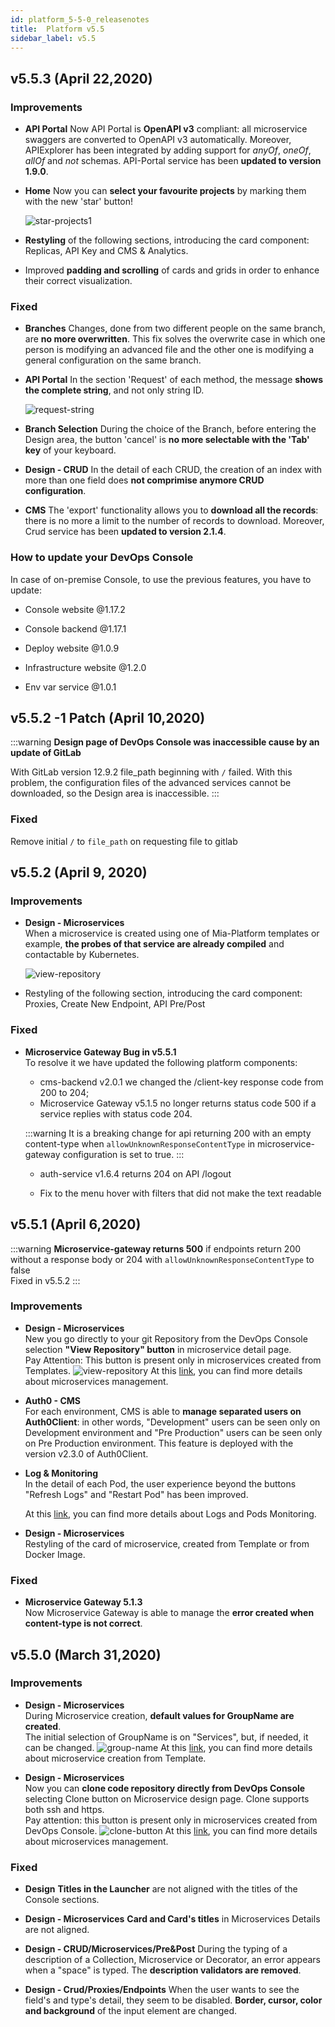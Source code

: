 ```yaml
---
id: platform_5-5-0_releasenotes
title:  Platform v5.5
sidebar_label: v5.5
---
```


## v5.5.3 (April 22,2020)

### Improvements

* **API Portal**
  Now API Portal is **OpenAPI v3** compliant: all microservice swaggers are converted to OpenAPI v3 automatically. Moreover, APIExplorer has been integrated by adding support for *anyOf*, *oneOf*, *allOf* and *not* schemas. API-Portal service has been **updated to version 1.9.0**.

* **Home**
  Now you can **select your favourite projects** by marking them with the new 'star' button!

  ![star-projects1](img/star-projects.png)

* **Restyling** of the following sections, introducing the card component: Replicas, API Key and CMS & Analytics.

* Improved **padding and scrolling** of cards and grids in order to enhance their correct visualization.

### Fixed

* **Branches**
  Changes, done from two different people on the same branch, are **no more overwritten**. This fix solves the overwrite case in which one person is modifying an advanced file and the other one is modifying a general configuration on the same branch.

* **API Portal**
  In the section 'Request' of each method, the message **shows the complete string**, and not only string ID.

    ![request-string](img/request-string.png)

* **Branch Selection**
  During the choice of the Branch, before entering the Design area, the button 'cancel' is **no more selectable with the 'Tab' key** of your keyboard.

* **Design - CRUD**
  In the detail of each CRUD, the creation of an index with more than one field does **not comprimise anymore CRUD configuration**.

* **CMS**
  The 'export' functionality allows you to **download all the records**: there is no more a limit to the number of records to download. Moreover, Crud service has been **updated to version 2.1.4**.

### How to update your DevOps Console

In case of on-premise Console, to use the previous features, you have to update:

* Console website @1.17.2

* Console backend @1.17.1

* Deploy website @1.0.9

* Infrastructure website @1.2.0

* Env var service @1.0.1

## v5.5.2 -1 Patch (April 10,2020)

:::warning
**Design page of DevOps Console was inaccessible cause by an update of GitLab**

With GitLab version 12.9.2 file_path beginning with `/` failed. With this problem, the configuration files of the advanced services cannot be downloaded, so the Design area is inaccessible.
:::

### Fixed

Remove initial `/` to `file_path` on requesting file to gitlab

## v5.5.2 (April 9, 2020)

### Improvements

* **Design - Microservices**  
  When a microservice is created using one of Mia-Platform templates or example, **the probes of that service are already compiled** and contactable by Kubernetes.

   ![view-repository](img/probes.png)

* Restyling of the following section, introducing the card component: Proxies, Create New Endpoint, API Pre/Post

### Fixed

* **Microservice Gateway Bug in v5.5.1**  
  To resolve it we have updated the following platform components:  

  * cms-backend  v2.0.1 we changed the /client-key response code from 200 to 204;
  * Microservice Gateway v5.1.5 no longer returns status code 500 if a service replies with status code 204.
  
  :::warning
  It is a breaking change for api returning 200 with an empty content-type when `allowUnknownResponseContentType` in microservice-gateway configuration is set to true.
  :::

  * auth-service v1.6.4 returns 204 on API /logout

  * Fix to the menu hover with filters that did not make the text readable

## v5.5.1 (April 6,2020)

:::warning
**Microservice-gateway returns 500** if endpoints return 200 without a response body or 204 with `allowUnknownResponseContentType` to false  
Fixed in v5.5.2
:::

### Improvements

* **Design - Microservices**  
  New you go directly to your git Repository from the DevOps Console selection **"View Repository" button** in microservice detail page.  
  Pay Attention: This button is present only in microservices created from Templates.
  ![view-repository](img/view-repository.jpg)
  At this [link](https://docs.mia-platform.eu/development_suite/api-console/api-design/services/), you can find more details about microservices management.

* **Auth0 - CMS**  
  For each environment, CMS is able to **manage separated users on Auth0Client**: in other words, "Development" users can be seen only on Development environment and "Pre Production" users can be seen only on Pre Production environment. This feature is deployed with the version v2.3.0 of Auth0Client.

* **Log & Monitoring**  
  In the detail of each Pod, the user experience beyond the buttons "Refresh Logs" and "Restart Pod" has been improved.

  At this [link](https://docs.mia-platform.eu/development_suite/monitoring/monitoring/), you can find more details about Logs and Pods Monitoring.

* **Design - Microservices**  
  Restyling of the card of microservice, created from Template or from Docker Image.

### Fixed

* **Microservice Gateway 5.1.3**  
  Now Microservice Gateway is able to manage the **error created when content-type is not correct**.

## v5.5.0 (March 31,2020)

### Improvements

* **Design - Microservices**  
  During Microservice creation, **default values for GroupName are created**.  
  The initial selection of GroupName is on "Services", but, if needed, it can be changed.
  ![group-name](img/group-name.jpg)
  At this [link](https://docs.mia-platform.eu/development_suite/api-console/api-design/custom_microservice_get_started/), you can find more details about microservice creation from Template.

* **Design - Microservices**  
  Now you can **clone code repository directly from DevOps Console** selecting Clone button on Microservice design page. Clone supports both ssh and https.  
  Pay attention: this button is present only in microservices created from DevOps Console.
  ![clone-button](img/clone-button.jpg)
  At this [link](https://docs.mia-platform.eu/development_suite/api-console/api-design/services/), you can find more details about microservices management.

### Fixed

* **Design**
   **Titles in the Launcher** are not aligned with the titles of the Console sections.

* **Design - Microservices**
   **Card and Card's titles** in Microservices Details are not aligned.

* **Design - CRUD/Microservices/Pre&Post**
   During the typing of a description of a Collection, Microservice or Decorator, an error appears when a "space" is typed. The **description validators are removed**.

* **Design - Crud/Proxies/Endpoints**
   When the user wants to see the field's and type's detail, they seem to be disabled. **Border, cursor, color and background** of the input element are changed.

